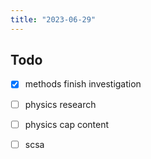 ```yaml
---
title: "2023-06-29"
---
```


## Todo
- [x] methods finish investigation
- [ ] physics research
- [ ] physics cap content
- [ ] scsa

